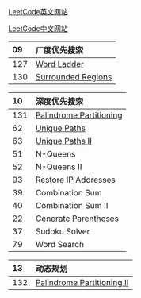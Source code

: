 


[LeetCode英文网站](https://leetcode.com/problemset/algorithms/)

[LeetCode中文网站](https://leetcode-cn.com/problemset/algorithms/)


| 09  | 广度优先搜索
| :------| :------
| 127 |  [Word Ladder](https://github.com/taobaup/Algorithms/blob/master/LeetCode/127.Word%20Ladder.md)
| 130 |  [Surrounded Regions](https://github.com/taobaup/Algorithms/blob/master/LeetCode/130.Surrounded%20Regions.md)


| 10  | 深度优先搜索
| :------| :------
| 131 |  [Palindrome Partitioning](https://github.com/taobaup/Algorithms/blob/master/LeetCode/131.Palindrome%20Partitioning.md)
| 62  |  [Unique Paths](https://github.com/taobaup/Algorithms/blob/master/LeetCode/062.Unique%20Paths.md)
| 63  |  [Unique Paths II](https://github.com/taobaup/Algorithms/blob/master/LeetCode/063.Unique%20Paths%20II.md)
| 51  |  N-Queens
| 52  |  N-Queens II
| 93  |  Restore IP Addresses
| 39	|  Combination Sum    
| 40	|  Combination Sum II   
| 22	|  Generate Parentheses    
| 37	|  Sudoku Solver    
| 79	|  Word Search    


|13  | 动态规划
| :------| :------
| 132 |  [Palindrome Partitioning II](https://github.com/taobaup/Algorithms/blob/master/LeetCode/132.Palindrome%20Partitioning%20II.md)
